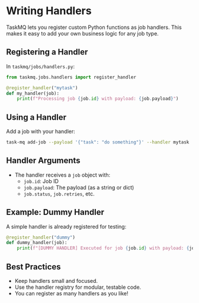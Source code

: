 # Writing Handlers

TaskMQ lets you register custom Python functions as job handlers. This makes it easy to add your own business logic for any job type.

## Registering a Handler

In `taskmq/jobs/handlers.py`:

```python
from taskmq.jobs.handlers import register_handler

@register_handler("mytask")
def my_handler(job):
    print(f"Processing job {job.id} with payload: {job.payload}")
```

## Using a Handler

Add a job with your handler:

```bash
task-mq add-job --payload '{"task": "do something"}' --handler mytask
```

## Handler Arguments

- The handler receives a `job` object with:
  - `job.id`: Job ID
  - `job.payload`: The payload (as a string or dict)
  - `job.status`, `job.retries`, etc.

## Example: Dummy Handler

A simple handler is already registered for testing:

```python
@register_handler("dummy")
def dummy_handler(job):
    print(f"[DUMMY HANDLER] Executed for job {job.id} with payload: {job.payload}")
```

## Best Practices

- Keep handlers small and focused.
- Use the handler registry for modular, testable code.
- You can register as many handlers as you like! 